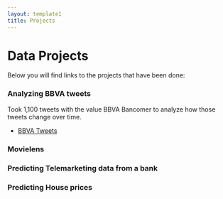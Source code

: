 ```yaml
---
layout: template1
title: Projects
---
```


# Data Projects

<p> Below you will find links to the projects that have been done:</p>


### Analyzing BBVA tweets

Took 1,100 tweets with the value BBVA Bancomer to analyze how those tweets change over time.
- [BBVA Tweets](projects/BBVA.html)


### Movielens 



### Predicting Telemarketing data from a bank



### Predicting House prices 